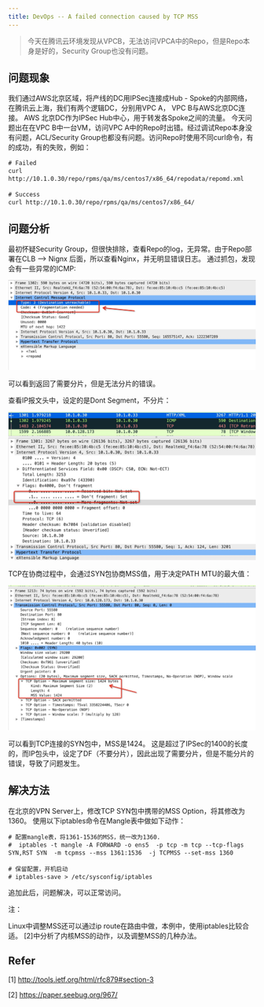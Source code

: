 ```yaml
---
title: DevOps -- A failed connection caused by TCP MSS
---
```




> 今天在腾讯云环境发现从VPCB，无法访问VPCA中的Repo，但是Repo本身是好的，Security Group也没有问题。

## 问题现象

我们通过AWS北京区域，将产线的DC用IPSec连接成Hub - Spoke的内部网络，在腾讯云上海，我们有两个逻辑DC，分别用VPC A， VPC B与AWS北京DC连接。 AWS 北京DC作为IPSec Hub中心，用于转发各Spoke之间的流量。 今天问题出在在VPC B中一台VM，访问VPC A中的Repo时出错。经过调试Repo本身没有问题，ACL/Security Group也都没有问题。访问Repo时使用不同curl命令，有的成功，有的失败，例如：

```
# Failed
curl http://10.1.0.30/repo/rpms/qa/ms/centos7/x86_64/repodata/repomd.xml

# Success
curl http://10.1.0.30/repo/rpms/qa/ms/centos7/x86_64/
```





## 问题分析

最初怀疑Security Group，但很快排除，查看Repo的log，无异常。由于Repo部署在CLB --> Nignx 后面，所以查看Nginx，并无明显错误日志。 通过抓包，发现会有一些异常的ICMP:

![3](https://raw.githubusercontent.com/LipingMao/LipingMao.github.io/master/_posts/picture/2019_11_05_3.png)

可以看到返回了需要分片，但是无法分片的错误。



查看IP报文头中，设定的是Dont Segment，不分片：

![1](https://raw.githubusercontent.com/LipingMao/LipingMao.github.io/master/_posts/picture/2019_11_05_1.png)



TCP在协商过程中，会通过SYN包协商MSS值，用于决定PATH MTU的最大值：

![2](https://raw.githubusercontent.com/LipingMao/LipingMao.github.io/master/_posts/picture/2019_11_05_2.png)

可以看到TCP连接的SYN包中，MSS是1424。 这是超过了IPSec的1400的长度的，而IP包头中，设定了DF（不要分片），因此出现了需要分片，但是不能分片的错误，导致了问题发生。



## 解决方法

在北京的VPN Server上，修改TCP SYN包中携带的MSS Option，将其修改为1360。 使用以下iptables命令在Mangle表中做如下动作：

  ```
# 配置mangle表，将1361-1536的MSS，统一改为1360.
#  iptables -t mangle -A FORWARD -o ens5  -p tcp -m tcp --tcp-flags SYN,RST SYN  -m tcpmss --mss 1361:1536  -j TCPMSS --set-mss 1360

# 保留配置，开机启动
# iptables-save > /etc/sysconfig/iptables 
  ```

追加此后，问题解决，可以正常访问。



注：

Linux中调整MSS还可以通过ip route在路由中做，本例中，使用iptables比较合适。 [2]中分析了内核MSS的动作，以及调整MSS的几种办法。



## Refer



[1] http://tools.ietf.org/html/rfc879#section-3

[2] https://paper.seebug.org/967/



